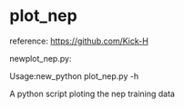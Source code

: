 # plot_nep
reference:
https://github.com/Kick-H

newplot_nep.py:

Usage:new_python plot_nep.py -h

A python script ploting the nep training data
